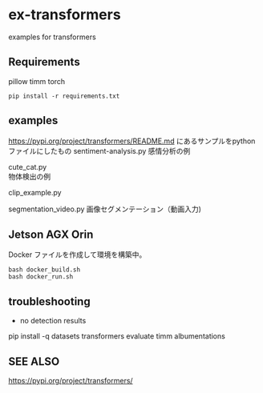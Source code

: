 # ex-transformers
examples for transformers

## Requirements
pillow
timm
torch


```commandline
pip install -r requirements.txt
```

## examples
https://pypi.org/project/transformers/README.md にあるサンプルをpythonファイルにしたもの
sentiment-analysis.py
感情分析の例

cute_cat.py  
物体検出の例

clip_example.py  

segmentation_video.py
画像セグメンテーション（動画入力)


## Jetson AGX Orin
Docker ファイルを作成して環境を構築中。

```
bash docker_build.sh
bash docker_run.sh
```


## troubleshooting
- no detection results

pip install -q datasets transformers evaluate timm albumentations


## SEE ALSO
https://pypi.org/project/transformers/

